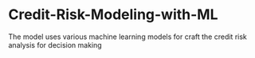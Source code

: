 # Credit-Risk-Modeling-with-ML
The model uses various machine learning models for craft the credit risk analysis for decision making
